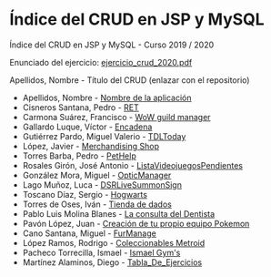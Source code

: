# Índice del CRUD en JSP y MySQL

Índice del CRUD en JSP y MySQL - Curso 2019 / 2020

Enunciado del ejercicio: [ejercicio_crud_2020.pdf](ejercicio_crud_2020.pdf)

Apellidos, Nombre - Título del CRUD (enlazar con el repositorio)

* Apellidos, Nombre - [Nombre de la aplicación]()
* Cisneros Santana, Pedro - [RET](https://github.com/PedroCisnerosSantana/Reverse-Engineering-Training)
* Carmona Suárez, Francisco - [WoW guild manager](https://github.com/Frankcs96/WoW-Guild-Manager)
* Gallardo Luque, Víctor - [Encadena](https://github.com/VictorGallardo/Encadena)
* Gutiérrez Pardo, Miguel Valerio - [TDLToday](https://github.com/BeTheVal/TDLToday)
* López, Javier - [Merchandising Shop](https://github.com/javier-l0pez/portal_shop)
* Torres Barba, Pedro - [PetHelp](https://github.com/torrespedrob/PetHelp)
* Rosales Girón, José Antonio - [ListaVideojuegosPendientes](https://github.com/joseantoniorosales/ListaVideojuegosPendientes)
* González Mora, Miguel - [OpticManager](https://github.com/Miguelgm1693/OpticManager)
* Lago Muñoz, Luca - [DSRLiveSummonSign](https://github.com/ROMthesheep/DSRLiveSummonSign)
* Toscano Díaz, Sergio - [Hogwarts](https://github.com/sergiotoscanodiaz/Personajes-y-Casas-de-Harry-Potter)
* Torres de Oses, Iván - [Tienda de dados](https://github.com/IvanTorres21/dice-shop)
* Pablo Luis Molina Blanes - [La consulta del Dentista](https://github.com/PabloLuisMolinaBlanes/LaConsultaDelDentista)
* Pavón López, Juan - [Creación de tu propio equipo Pokemon](https://github.com/JuanPavon/EquipoPokemon)
* Cano Santana, Miguel - [FurManage](https://github.com/miguelcanosantana/FurManage)
* López Ramos, Rodrigo - [Coleccionables Metroid](https://github.com/rodrigolopezramoss/Coleccionables-Metroid)
* Pacheco Torrecilla, Ismael - [Ismael Gym's](https://github.com/ismaelpacheco13/Crud-Ismael-Gym)
* Martínez Alaminos, Diego - [Tabla_De_Ejercicios](https://github.com/diegomartinezalaminos/Crud_Tabla_De_Ejercicio)

